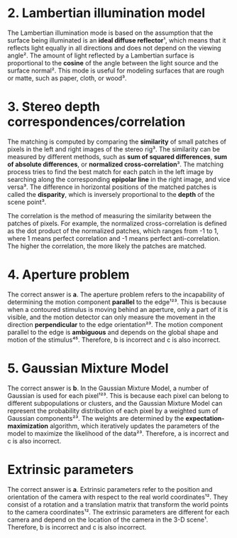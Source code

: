 # 2. Lambertian illumination model

The Lambertian illumination mode is based on the assumption that the surface being illuminated is an **ideal diffuse reflector**¹, which means that it reflects light equally in all directions and does not depend on the viewing angle². The amount of light reflected by a Lambertian surface is proportional to the **cosine** of the angle between the light source and the surface normal². This mode is useful for modeling surfaces that are rough or matte, such as paper, cloth, or wood³.

# 3. Stereo depth correspondences/correlation

The matching is computed by comparing the **similarity** of small patches of pixels in the left and right images of the stereo rig³. The similarity can be measured by different methods, such as **sum of squared differences**, **sum of absolute differences**, or **normalized cross-correlation**³. The matching process tries to find the best match for each patch in the left image by searching along the corresponding **epipolar line** in the right image, and vice versa³. The difference in horizontal positions of the matched patches is called the **disparity**, which is inversely proportional to the **depth** of the scene point³.

The correlation is the method of measuring the similarity between the patches of pixels. For example, the normalized cross-correlation is defined as the dot product of the normalized patches, which ranges from -1 to 1, where 1 means perfect correlation and -1 means perfect anti-correlation. The higher the correlation, the more likely the patches are matched.

# 4. Aperture problem

The correct answer is **a**. The aperture problem refers to the incapability of determining the motion component **parallel** to the edge¹²³. This is because when a contoured stimulus is moving behind an aperture, only a part of it is visible, and the motion detector can only measure the movement in the direction **perpendicular** to the edge orientation²³. The motion component parallel to the edge is **ambiguous** and depends on the global shape and motion of the stimulus⁴⁵. Therefore, b is incorrect and c is also incorrect.

# 5. Gaussian Mixture Model

The correct answer is **b**. In the Gaussian Mixture Model, a number of Gaussian is used for each pixel¹²³. This is because each pixel can belong to different subpopulations or clusters, and the Gaussian Mixture Model can represent the probability distribution of each pixel by a weighted sum of Gaussian components²³. The weights are determined by the **expectation-maximization** algorithm, which iteratively updates the parameters of the model to maximize the likelihood of the data²³. Therefore, a is incorrect and c is also incorrect.

# Extrinsic parameters

The correct answer is **a**. Extrinsic parameters refer to the position and orientation of the camera with respect to the real world coordinates¹². They consist of a rotation and a translation matrix that transform the world points to the camera coordinates¹². The extrinsic parameters are different for each camera and depend on the location of the camera in the 3-D scene¹. Therefore, b is incorrect and c is also incorrect.